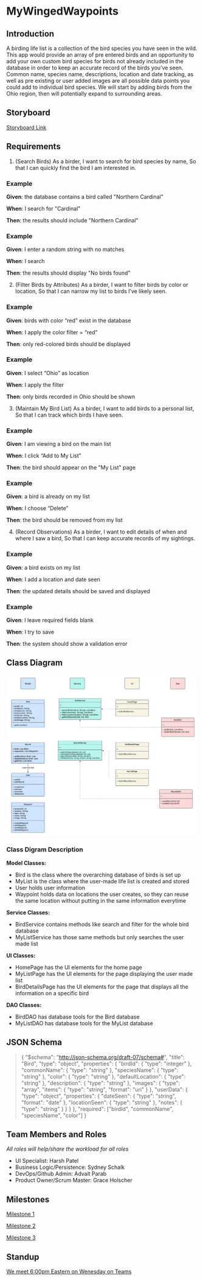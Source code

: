 # MyWingedWaypoints

## Introduction

A birding life list is a collection of the bird species you have seen in the wild. This app would provide an array of pre entered birds and an opportunity to add your own custom bird species for birds not already included in the database in order to keep an accurate record of the birds you’ve seen. Common name, species name, descriptions, location and date tracking, as well as pre existing or user added images are all possible data points you could add to individual bird species. We will start by adding birds from the Ohio region, then will potentially expand to surrounding areas.

## Storyboard

[Storyboard Link](https://github.com/advaitparab/BirdLifeListApp/blob/main/Winged%20Waypoints%20(2).pdf)

## Requirements

1) (Search Birds) As a birder, I want to search for bird species by name, So that I can quickly find the bird I am interested in.

### Example

**Given**: the database contains a bird called "Northern Cardinal"

**When**: I search for "Cardinal"

**Then**: the results should include "Northern Cardinal"

### Example

**Given**: I enter a random string with no matches

**When**: I search

**Then**: the results should display "No birds found"

2) (Filter Birds by Attributes) As a birder, I want to filter birds by color or location, So that I can narrow my list to birds I’ve likely seen.

### Example

**Given**: birds with color “red” exist in the database

**When**: I apply the color filter = “red”

**Then**: only red-colored birds should be displayed

### Example

**Given**: I select “Ohio” as location

**When**: I apply the filter

**Then**: only birds recorded in Ohio should be shown

3) (Maintain My Bird List) As a birder, I want to add birds to a personal list, So that I can track which birds I have seen.

### Example
   
**Given**: I am viewing a bird on the main list

**When**: I click “Add to My List”

**Then**: the bird should appear on the "My List" page

### Example

**Given**: a bird is already on my list

**When**: I choose “Delete”

**Then**: the bird should be removed from my list

4) (Record Observations) As a birder, I want to edit details of when and where I saw a bird, So that I can keep accurate records of my sightings.

### Example

**Given**: a bird exists on my list

**When**: I add a location and date seen

**Then**: the updated details should be saved and displayed

### Example

**Given**: I leave required fields blank

**When**: I try to save

**Then**: the system should show a validation error

## Class Diagram 

![MyWingedWaypointsClassDiagram](https://github.com/advaitparab/BirdLifeListApp/blob/main/Class%20Diagram%20-%20Winged%20Waypoints.png)

### Class Digram Description

**Model Classes:**
- Bird is the class where the overarching database of birds is set up
- MyList is the class where the user-made life list is created and stored
- User holds user information
- Waypoint holds data on locations the user creates, so they can reuse the same location without putting in the same information everytime

**Service Classes:**
- BirdService contains methods like search and filter for the whole bird database
- MyListService has those same methods but only searches the user made list

**UI Classes:**
- HomePage has the UI elements for the home page
- MyListPage has the UI elements for the page displaying the user made list
- BirdDetailsPage has the UI elements for the page that displays all the information on a specific bird

**DAO Classes:**
- BirdDAO has database tools for the Bird database
- MyListDAO has database tools for the MyList database

## JSON Schema
> {
>   "$schema": "http://json-schema.org/draft-07/schema#",
>   "title": "Bird",
>   "type": "object",
>   "properties": {
>     "birdId": { "type": "integer" },
>     "commonName": { "type": "string" },
>     "speciesName": { "type": "string" },
>     "color": { "type": "string" },
>     "defaultLocation": { "type": "string" },
>     "description": { "type": "string" },
>     "images": {
>       "type": "array",
>       "items": { "type": "string", "format": "uri" }
>     },
>     "userData": {
>       "type": "object",
>       "properties": {
>         "dateSeen": { "type": "string", "format": "date" },
>        "locationSeen": { "type": "string" },
>         "notes": { "type": "string" }
>       }
>     }
>   },
>   "required": ["birdId", "commonName", "speciesName", "color"]
> }

## Team Members and Roles
*All roles will help/share the workload for all roles*
- UI Specialist: Harsh Patel
- Business Logic/Persistence: Sydney Schalk
- DevOps/Github Admin: Advait Parab
- Product Owner/Scrum Master: Grace Holscher

## Milestones

[Milestone 1](https://github.com/advaitparab/BirdLifeListApp/milestone/1)

[Milestone 2](https://github.com/advaitparab/BirdLifeListApp/milestone/2)

[Milestone 3](https://github.com/advaitparab/BirdLifeListApp/milestone/3)

## Standup

[We meet 6:00pm Eastern on Wenesday on Teams](https://teams.microsoft.com/l/meetup-join/19%3ameeting_NTA3YzdhOGYtZWFmMS00ZTAyLWFiODMtZTEzZTEzMDcxMDU1%40thread.v2/0?context=%7b%22Tid%22%3a%22f5222e6c-5fc6-48eb-8f03-73db18203b63%22%2c%22Oid%22%3a%226e65e3a8-fa49-4627-86d6-1467671124b9%22%7d)
